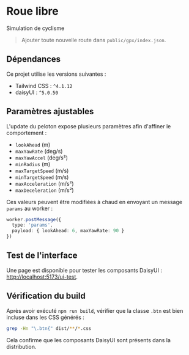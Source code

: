 # Roue libre
Simulation de cyclisme

> Ajouter toute nouvelle route dans `public/gpx/index.json`.

## Dépendances

Ce projet utilise les versions suivantes :

- Tailwind CSS : `^4.1.12`
- daisyUI : `^5.0.50`

## Paramètres ajustables

L'update du peloton expose plusieurs paramètres afin d'affiner le comportement :

- `lookAhead` (m)
- `maxYawRate` (deg/s)
- `maxYawAccel` (deg/s²)
- `minRadius` (m)
- `maxTargetSpeed` (m/s)
- `minTargetSpeed` (m/s)
- `maxAcceleration` (m/s²)
- `maxDeceleration` (m/s²)

Ces valeurs peuvent être modifiées à chaud en envoyant un message `params` au worker :

```ts
worker.postMessage({
  type: 'params',
  payload: { lookAhead: 6, maxYawRate: 90 }
})
```


## Test de l'interface

Une page est disponible pour tester les composants DaisyUI : [http://localhost:5173/ui-test](http://localhost:5173/ui-test).

## Vérification du build

Après avoir exécuté `npm run build`, vérifier que la classe `.btn` est bien incluse dans les CSS générés :

```sh
grep -Hn "\.btn{" dist/**/*.css
```

Cela confirme que les composants DaisyUI sont présents dans la distribution.

